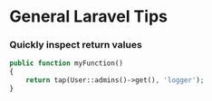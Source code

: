 # General Laravel Tips

### Quickly inspect return values

```php
public function myFunction()
{
    return tap(User::admins()->get(), 'logger');
}
```